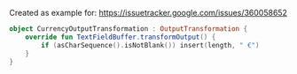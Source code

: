Created as example for: https://issuetracker.google.com/issues/360058652

```kotlin
object CurrencyOutputTransformation : OutputTransformation {
    override fun TextFieldBuffer.transformOutput() {
        if (asCharSequence().isNotBlank()) insert(length, " €")
    }
}
```
